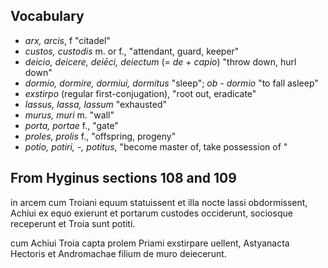 

## Vocabulary

- *arx, arcis*, f "citadel"
- *custos, custodis* m. or f., "attendant, guard, keeper"
- *deicio, deicere, deiēci, deiectum* (= *de* + *capio*) "throw down, hurl down"
- *dormio, dormire, dormiui, dormitus* "sleep"; *ob* - *dormio* "to fall asleep"
- *exstirpo* (regular first-conjugation), "root out, eradicate"
- *lassus, lassa, lassum* "exhausted"
- *murus, muri* m. "wall"
- *porta, portae* f., "gate"
- *proles, prolis* f., "offspring, progeny"
- *potio, potiri, -, potitus*, "become master of, take possession of "

## From Hyginus sections 108 and 109

in arcem cum Troiani equum statuissent et illa nocte lassi obdormissent, Achiui ex equo exierunt et portarum custodes occiderunt, sociosque receperunt et Troia sunt potiti.

cum Achiui Troia capta prolem Priami exstirpare uellent, Astyanacta Hectoris et Andromachae filium de muro deiecerunt.
